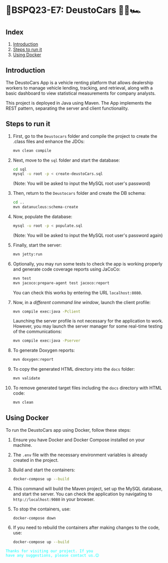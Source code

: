 # 🏁BSPQ23-E7: DeustoCars 🚗🛵🏎️

## Index
1. [Introduction](#introduction)
2. [Steps to run it](#run)
3. [Using Docker](#docker)

<a id="introduction"></a>
## Introduction

The DeustoCars App is a vehicle renting platform that allows dealership workers to manage vehicle lending, tracking, and retrieval, along with a basic dashboard to view statistical measurements for company analysts.

This project is deployed in Java using Maven. The App implements the REST pattern, separating the server and client functionality.

<a id="run"></a>
## Steps to run it
1. First, go to the `Deustocars` folder and compile the project to create the .class files and enhance the JDOs:
    ```sh
    mvn clean compile
    ```

2. Next, move to the `sql` folder and start the database:
    ```sh
    cd sql
    mysql -u root -p < create-deustoCars.sql
    ```
    (Note: You will be asked to input the MySQL root user's password)

3. Then, return to the `Deustocars` folder and create the DB schema:
    ```sh
    cd ..
    mvn datanucleus:schema-create
    ```

4. Now, populate the database:
    ```sh
    mysql -u root -p < populate.sql
    ```
    (Note: You will be asked to input the MySQL root user's password again)

5. Finally, start the server:
    ```sh
    mvn jetty:run
    ```

6. Optionally, you may run some tests to check the app is working properly and generate code coverage reports using JaCoCo:
    ```sh
    mvn test
    mvn jacoco:prepare-agent test jacoco:report
    ```
    You can check this works by entering the URL `localhost:8080`.

7. Now, in a _different command line window_, launch the client profile:
    ```sh
    mvn compile exec:java -Pclient
    ```
    Launching the server profile is not necessary for the application to work. However, you may launch the server manager for some real-time testing of the communications:
    ```sh
    mvn compile exec:java -Pserver
    ```

8. To generate Doxygen reports:
    ```sh
    mvn doxygen:report
    ```

9. To copy the generated HTML directory into the `docs` folder:
    ```sh
    mvn validate
    ```

10. To remove generated target files including the `docs` directory with HTML code:
    ```sh
    mvn clean
    ```

<a id="docker"></a>
## Using Docker

To run the DeustoCars app using Docker, follow these steps:

1. Ensure you have Docker and Docker Compose installed on your machine.

2. The `.env` file with the necessary environment variables is already created in the project.

3. Build and start the containers:
    ```sh
    docker-compose up --build
    ```

4. This command will build the Maven project, set up the MySQL database, and start the server. You can check the application by navigating to `http://localhost:9080` in your browser.

5. To stop the containers, use:
    ```sh
    docker-compose down
    ```

6. If you need to rebuild the containers after making changes to the code, use:
    ```sh
    docker-compose up --build
    ```

<code style="color : Cyan">Thanks for visiting our project. If you have any suggestions, please contact us.😊</code>
